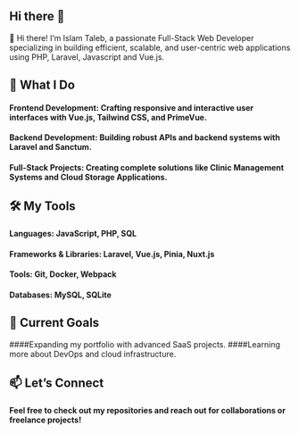 ## Hi there 👋

👋 Hi there! I’m Islam Taleb, a passionate Full-Stack Web Developer specializing in building efficient, scalable, and user-centric web applications using PHP, Laravel, Javascript and Vue.js.

## 🚀 What I Do
#### Frontend Development: Crafting responsive and interactive user interfaces with Vue.js, Tailwind CSS, and PrimeVue.
#### Backend Development: Building robust APIs and backend systems with Laravel and Sanctum.
#### Full-Stack Projects: Creating complete solutions like Clinic Management Systems and Cloud Storage Applications.
## 🛠️ My Tools
#### Languages: JavaScript, PHP, SQL
#### Frameworks & Libraries: Laravel, Vue.js, Pinia, Nuxt.js
#### Tools: Git, Docker, Webpack
#### Databases: MySQL, SQLite
## 🌟 Current Goals
####Expanding my portfolio with advanced SaaS projects.
####Learning more about DevOps and cloud infrastructure.
## 📫 Let’s Connect
#### Feel free to check out my repositories and reach out for collaborations or freelance projects!

<!--
**IslamTaleb11/islamTaleb11** is a ✨ _special_ ✨ repository because its `README.md` (this file) appears on your GitHub profile.

Here are some ideas to get you started:

- 🔭 I’m currently working on ...
- 🌱 I’m currently learning ...
- 👯 I’m looking to collaborate on ...
- 🤔 I’m looking for help with ...
- 💬 Ask me about ...
- 📫 How to reach me: ...
- 😄 Pronouns: ...
- ⚡ Fun fact: ...
-->
